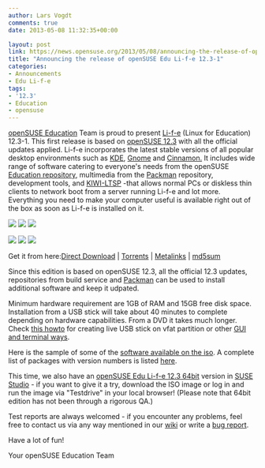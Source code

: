 ```yaml
---
author: Lars Vogdt
comments: true
date: 2013-05-08 11:32:35+00:00

layout: post
link: https://news.opensuse.org/2013/05/08/announcing-the-release-of-opensuse-edu-li-f-e-12-3-1/
title: "Announcing the release of openSUSE Edu Li-f-e 12.3-1"
categories:
- Announcements
- Edu Li-f-e
tags:
- '12.3'
- Education
- opensuse
---
```

[openSUSE Education](http://en.opensuse.org/Portal:Education) Team is proud to present [Li-f-e](http://en.opensuse.org/openSUSE:Education-Li-f-e) (Linux for Education) 12.3-1. This first release is based on [openSUSE 12.3](https://en.opensuse.org/Portal:12.3) with all the official updates applied. Li-f-e incorporates the latest stable versions of all popular desktop environments such as [KDE](https://en.opensuse.org/Portal:KDE), [Gnome](https://en.opensuse.org/Portal:GNOME) and [Cinnamon.](https://en.opensuse.org/openSUSE:GNOME_Cinnamon) It includes wide range of software catering to everyone's needs from the openSUSE [Education repository](http://download.opensuse.org/repositories/Education/), multimedia from the [Packman](http://packman.links2linux.org/) repository, development tools, and [KIWI-LTSP](https://en.opensuse.org/SDB:LTSP_quick_start_12.2_Edu) -that allows normal PCs or diskless thin clients to network boot from a server running Li-f-e and lot more. Everything you need to make your computer useful is available right out of the box as soon as Li-f-e is installed on it.

[![](https://en.opensuse.org/images/thumb/6/63/Life123-welcome.png/120px-Life123-welcome.png)](http://en.opensuse.org/File:Life123-welcome.png) [![](https://en.opensuse.org/images/thumb/7/75/Life123-boot.png/120px-Life123-boot.png)](http://en.opensuse.org/File:Life123-boot.png) [![](https://en.opensuse.org/images/thumb/e/eb/Life123-kde.png/120px-Life123-kde.png)](http://en.opensuse.org/File:Life123-kde.png)

[![](https://en.opensuse.org/images/thumb/3/33/Life123-edu.png/120px-Life123-edu.png)](http://en.opensuse.org/File:Life123-edu.png) [![](https://en.opensuse.org/images/thumb/4/47/Life123-mulimedia.png/120px-Life123-mulimedia.png)](http://en.opensuse.org/File:Life123-mulimedia.png) [![](https://en.opensuse.org/images/thumb/c/ce/Life123-graphics.png/120px-Life123-graphics.png)](http://en.opensuse.org/File:Life123-graphics.png)

Get it from here:[Direct Download](https://sourceforge.net/projects/opensuse-edu/files/latest/download?source=files) | [Torrents](http://www.opensuse-education.org/download/ISOs/openSUSE-Edu-li-f-e-12.3-latest-i686.iso.torrent) | [Metalinks](http://www.opensuse-education.org/download/ISOs/openSUSE-Edu-li-f-e-12.3-1-i686.iso.meta4) | [md5sum](http://www.opensuse-education.org/download/ISOs/openSUSE-Edu-li-f-e-12.3-latest-i686.iso.md5)

Since this edition is based on openSUSE 12.3, all the official 12.3 updates, repositories from build service and [Packman](http://packman.links2linux.org/) can be used to install additional software and keep it udpated.

Minimum hardware requirement are 1GB of RAM and 15GB free disk space. Installation from a USB stick will take about 40 minutes to complete depending on hardware capabilities. From a DVD it takes much longer. Check [this howto](//lizards.opensuse.org/2012/09/13/live-fat-stick/) for creating live USB stick on vfat partition or other [GUI and terminal ways](http://en.opensuse.org/Live_USB_stick).

Here is the sample of some of the [software available on the iso](http://en.opensuse.org/openSUSE:Education-Li-f-e). A complete list of packages with version numbers is listed [here](http://www.opensuse-education.org/%7Ecyberorg/opensuse-edu-life-1231-packages.html).

This time, we also have an [openSUSE Edu Li-f-e 12.3 64bit](http://susestudio.com/search?q=opensuse-edu) version in [SUSE Studio](http://susestudio.com/) - if you want to give it a try, download the ISO image or log in and run the image via "Testdrive" in your local browser! (Please note that 64bit edition has not been through a rigorous QA.)

Test reports are always welcomed - if you encounter any problems, feel free to contact us via any way mentioned in our [wiki](https://en.opensuse.org/Portal:Education) or write a [bug report](https://bugzilla.novell.com/enter_bug.cgi?classification=7340&product=openSUSE.org&component=3rd%20party%20software&assigned_to=lrupp%40suse.com&short_desc=Education).

Have a lot of fun!

Your openSUSE Education Team		
